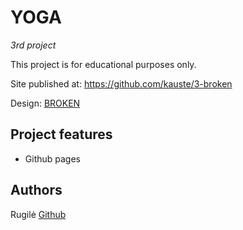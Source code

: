 # YOGA
_3rd project_

This project is for educational purposes only.

Site published at: https://github.com/kauste/3-broken

Design: [BROKEN](https://cdn.dribbble.com/users/1537480/screenshots/4264365/media/d45a00a3993b75b0fdbbb28ce207f336.png?compress=1&resize=800x600&vertical=top)

## Project features

- Github pages

## Authors

Rugilė [Github](https://github.com/kauste)